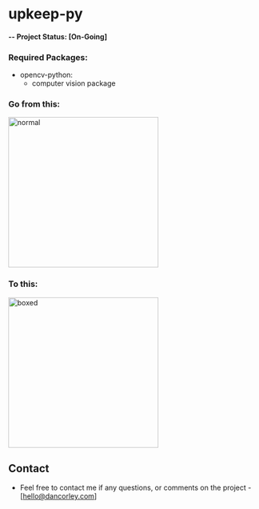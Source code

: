 # upkeep-py



#### -- Project Status: [On-Going]

### Required Packages:
* opencv-python:
    * computer vision package


### Go from this:
<img width="300" alt="normal" src="https://user-images.githubusercontent.com/25124245/82274644-4ace0e80-9946-11ea-96ab-b192f1cc4713.png">


### To this:
<img width="300" alt="boxed" src="https://user-images.githubusercontent.com/25124245/82274599-2a05b900-9946-11ea-8a6f-321e10d403e8.png">



## Contact
* Feel free to contact me if any questions, or comments on the project - [hello@dancorley.com]
